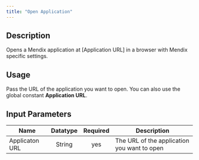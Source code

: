 ```yaml
---
title: "Open Application"
---
```

## Description
Opens a Mendix application at [Application URL] in a browser with
Mendix specific settings.

## Usage
Pass the URL of the application you want to open. You can also use the global constant **Application URL**.

## Input Parameters

Name | Datatype | Required | Description
---- |:--------:| :-------:|---------------
Applicaton URL | String | yes | The URL of the application you want to open
